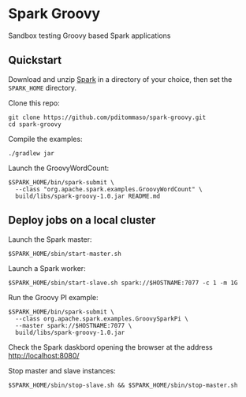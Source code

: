 # Spark Groovy

Sandbox testing Groovy based Spark applications


## Quickstart 

Download and unzip [Spark](http://spark.apache.org/downloads.html) in a directory of your choice, 
then set the `SPARK_HOME` directory.

Clone this repo: 

    git clone https://github.com/pditommaso/spark-groovy.git
    cd spark-groovy
    
    
Compile the examples:

    ./gradlew jar 
    
    
Launch the GroovyWordCount: 

    $SPARK_HOME/bin/spark-submit \
      --class "org.apache.spark.examples.GroovyWordCount" \
      build/libs/spark-groovy-1.0.jar README.md
    
   
## Deploy jobs on a local cluster 

Launch the Spark master: 

    $SPARK_HOME/sbin/start-master.sh
    
Launch a Spark worker: 

    $SPARK_HOME/sbin/start-slave.sh spark://$HOSTNAME:7077 -c 1 -m 1G
    
Run the Groovy PI example: 

    $SPARK_HOME/bin/spark-submit \
      --class org.apache.spark.examples.GroovySparkPi \
      --master spark://$HOSTNAME:7077 \
      build/libs/spark-groovy-1.0.jar       
   
Check the Spark daskbord opening the browser at the address [http://localhost:8080/](http://localhost:8080/)     
      
Stop master and slave instances: 

	$SPARK_HOME/sbin/stop-slave.sh && $SPARK_HOME/sbin/stop-master.sh
     
               
    